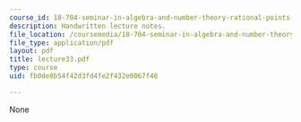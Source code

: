 ```yaml
---
course_id: 18-704-seminar-in-algebra-and-number-theory-rational-points-on-elliptic-curves-fall-2004
description: Handwritten lecture notes.
file_location: /coursemedia/18-704-seminar-in-algebra-and-number-theory-rational-points-on-elliptic-curves-fall-2004/fb0de8b54f42d3fd4fe2f432e0067f48_lecture33.pdf
file_type: application/pdf
layout: pdf
title: lecture33.pdf
type: course
uid: fb0de8b54f42d3fd4fe2f432e0067f48

---
```

None